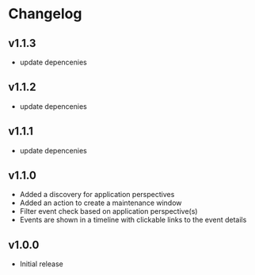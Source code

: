 # Changelog

## v1.1.3

 - update depencenies

## v1.1.2

 - update depencenies

## v1.1.1

 - update depencenies

## v1.1.0

 - Added a discovery for application perspectives
 - Added an action to create a maintenance window
 - Filter event check based on application perspective(s)
 - Events are shown in a timeline with clickable links to the event details

## v1.0.0

 - Initial release
